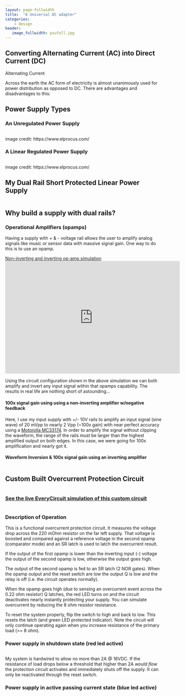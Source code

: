 ```yaml
---
layout: page-fullwidth
title:  "A Universal DC adapter"
categories:
    - design
header:
   image_fullwidth: psufull.jpg
---
```

<h2>Converting Alternating Current (AC) into Direct Current (DC)</h2>
<p>Alternating Current</p>
<p>Across the earth the AC form of electricity is almost unanimously used for power distribution as opposed to DC. There are advantages and disadvantages to this:</p>
<!-- <p> </p>
<ul>
<li></li>
<li></li>
<li></li>
<li></strong></li>
<li></li>
<li></li>
<li></li>
<li></li>
<li></li> 
</ul> -->

<h2>Power Supply Types</h2>
<h3>An Unregulated Power Supply</h3>
<div class="row">
    <div class="column.large-centered">
    <img src="{{ site.urlimg }}psuUnreg.jpg" alt="">
    </div>
</div>
<p>image credit: https://www.elprocus.com/</p>
<p></p>

<h3>A Linear Regulated Power Supply</h3>
<p></p>
<div class="row">
    <div class="column.large-centered">
    <img src="{{ site.urlimg }}psuRegLin.jpg" alt="">
    </div>
</div>
<p>image credit: https://www.elprocus.com/</p>
<p></p>

<h2>My Dual Rail Short Protected Linear Power Supply</h2>
<div class="row">
    <div class="column.large-centered">
    <img src="{{ site.urlimg }}psuFullOpAmpCircuitRun.jpg" alt="">
    </div>
</div>
<h2>Why build a supply with dual rails?</h2>
<h3> Operational Amplifiers (opamps)</h3>
<p>Having a supply with + & - voltage rail allows the user to amplify analog signals like music or sensor data with massive signal gain. One way to do this is to use an opamp.</p>
<!-- <div class="row">
    <div class="column.large-centered">
    <img src="{{ site.urlimg }}psuOpAmp.jpg" alt="">
    </div>
</div> -->
<a href="https://everycircuit.com/circuit/6586919818625024">Non-inverting and inverting op-amp simulation</a><br>
<iframe width="560" height="360" src="https://everycircuit.com/embed/6586919818625024" frameborder="0"></iframe>
<p>Using the circuit configuration shown in the above simulation we can both amplify and invert any input signal within that opamps capability. The results in real life are nothing short of astounding...</p>
<h4>100x signal gain using using a non-inverting amplifier w/negative feedback</h4>
<div class="row">
    <div class="column.large-centered">
    <img src="{{ site.urlimg }}psuinputAmplified.jpg" alt="">
    </div>
</div>
Here, I use my input supply with +/- 10V rails to amplify an input signal (sine wave) of 20 mVpp to nearly 2 Vpp (~100x gain) with near perfect accuracy using a <a href="https://www.futurlec.com/Motorola/MC33174.shtml">Motorolla MC33174</a>. In order to amplify the signal without clipping the waveform, the range of the rails must be larger than the highest amplified output on both edges. In this case, we were going for 100x amplification and nearly got it.</p>
<h4>Waveform Inversion & 100x signal gain using an inverting amplifier</h4>
<div class="row">
    <div class="column.large-centered">
    <img src="{{ site.urlimg }}psuinputAmplifiedReversed.jpg" alt="">
    </div>
</div>

<h2>Custom Built Overcurrent Protection Circuit</h2>
<div class="row">
    <div class="column.large-centered">
    <img src="{{ site.urlimg }}psuprot0.jpg" alt="">
    </div>
</div>

<h3><a href="https://everycircuit.com/circuit/6734605162643456/overcurrent-short-circuit-protection-circuit">See the live EveryCircuit simulation of this custom circuit</a></h3>
<div class="row">
    <div class="column.large-centered">
    <img src="{{ site.urlimg }}psuEverycirc.png" alt="">
    </div>
</div>
<h3>Description of Operation</h3>
<p>This is a functional overcurrent protection circuit. It measures the voltage drop across the 220 mOhm resistor on the far left supply. That voltage is boosted and compared against a reference voltage in the second opamp (comparator mode) and an SR latch is used to latch the overcurrent result.</p> 
<p>If the output of the first opamp is lower than the inverting input (-) voltage the output of the second opamp is low, otherwise the output goes high.</p>  
<p>The output of the second opamp is fed to an SR latch (2 NOR gates). When the opamp output and the reset switch are low the output Q is low and the relay is off (i.e. the circuit operates normally).</p> 
<p>When the opamp goes high (due to sensing an overcurrent event across the 0.22 ohm resistor) Q latches, the red LED turns on and the circuit deactivates nearly instantly protecting your supply.  You can simulate overcurrent by reducing the 8 ohm resistor resistance.</p> 
<p>To reset the system properly, flip the switch to high and back to low. This resets the latch (and green LED protected indicator). Note the circuit will only continue operating again when you increase resistance of the primary load (>= 8 ohm). </p>

<h3>Power supply in shutdown state (red led active)</h3>
<div class="row">
    <div class="column.large-centered">
    <img src="{{ site.urlimg }}psuKillCircuit.jpg" alt="">
    </div>
</div>
<p>My system is hardwired to allow no more than 2A @ 16VDC. If the resistance of load drops below a threshold that higher than 2A <em>would flow</em> the protection circuit activates and immediately shuts off the supply. It can only be reactivated through the reset switch.</p>

<h3>Power supply in active passing current state (blue led active)</h3>
<div class="row">
    <div class="column.large-centered">
    <img src="{{ site.urlimg }}psuBoxOpen.jpg" alt="">
    </div>
</div>
